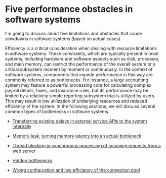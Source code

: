 # Five performance obstacles in software systems
I'm going to discuss about five limitations and obstacles that cause slowdowns in software systems (based on actual cases).


<p> Efficiency is a critical consideration when dealing with resource limitations in software systems. These constraints, which are typically present in most systems, including hardware and software aspects such as disk, processor, and main memory, can restrict the performance of the overall system or a critical subsystem moment by moment or continuously. In the context of software systems, components that impede performance in this way are commonly referred to as bottlenecks.
For instance, a large accounting system may feature a powerful processing core for calculating complex payroll details, taxes, and insurance rules, but its performance may be limited by a relatively simple reporting subsystem that is utilized by users. This may result in low utilization of underlying resources and reduced efficiency of the system. In the following sections, we will discuss several common types of bottlenecks in software systems. </p>


- [Transferring existing delays in external service APIs to the system internally](https://github.com/MaysamPx/performance-obstacles-in-software-systems/blob/main/Transferring%20existing%20delays%20in%20external%20service%20APIs%20to%20the%20system%20internally.md) 


- [Memory leak, turning memory latency into an actual bottleneck](https://github.com/MaysamPx/performance-obstacles-in-software-systems/blob/51e7fae441e5a722ef27e5c0d7809e7b7a8780c6/Memory%20leak%20-%20turning%20memory%20latency%20into%20an%20actual%20bottleneck.md)

- [Thread blocking in synchronous processing of incoming requests from a web server](https://github.com/MaysamPx/performance-obstacles-in-software-systems/blob/8b47b91d973c6c7b7dd802ef894b1364c4d60d3b/Blocked%20threads%20in%20synchronous.md)

- [Hidden bottlenecks](https://github.com/MaysamPx/performance-obstacles-in-software-systems/blob/617efbdc711f8335e335101f56b5f6ffa3b8faf2/hidden-bottlenecks-in-software-systems.md)

- [Wrong configuration and low efficiency of the connection pool](https://github.com/MaysamPx/performance-obstacles-in-software-systems/blob/0ff90513056160fa6668e77cfa5185cbfee384fe/wrong-configured-connection-pools.md)
